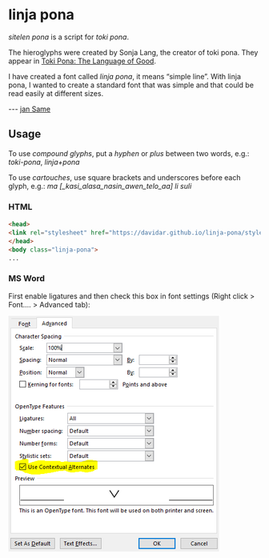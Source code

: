 # linja pona

*sitelen pona* is a script for *toki pona*.

The hieroglyphs were created by Sonja Lang, the creator of toki pona.
They appear in [Toki Pona: The Language of Good](https://tokipona.org/).

I have created a font called *linja pona*, it means “simple line”.
With linja pona, I wanted to create a standard font that was simple and that could be read easily at different sizes.

--- [jan Same](https://musilili.net/linja-pona/)

## Usage

To use *compound glyphs*, put a *hyphen* or *plus* between two words,
e.g.: *toki-pona*, *linja+pona*

To use *cartouches*, use square brackets and underscores before each glyph,
e.g.: *ma [_kasi_alasa_nasin_awen_telo_aa] li suli*

### HTML

```html
<head>
<link rel="stylesheet" href="https://davidar.github.io/linja-pona/stylesheet.css">
</head>
<body class="linja-pona">
...
```

### MS Word

First enable ligatures and then check this box in font settings (Right click > Font.... > Advanced tab):

![screenshot from jan Nijata](images/msword.png)
